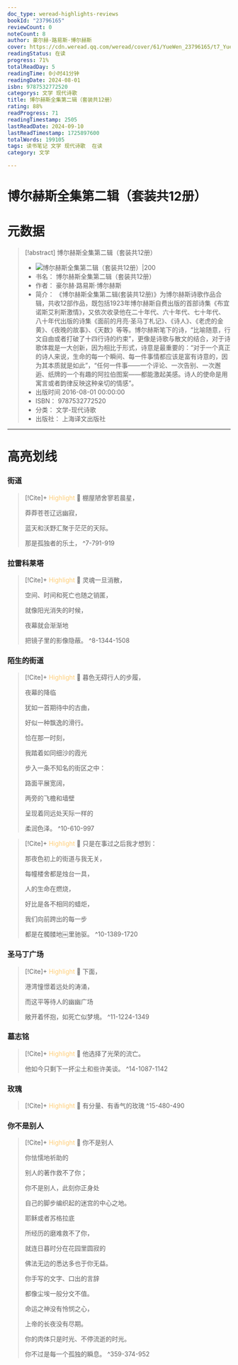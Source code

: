 ```yaml
---
doc_type: weread-highlights-reviews
bookId: "23796165"
reviewCount: 0
noteCount: 8
author: 豪尔赫·路易斯·博尔赫斯
cover: https://cdn.weread.qq.com/weread/cover/61/YueWen_23796165/t7_YueWen_23796165.jpg
readingStatus: 在读
progress: 71%
totalReadDay: 5
readingTime: 0小时41分钟
readingDate: 2024-08-01
isbn: 9787532772520
categorys: 文学 现代诗歌
title: 博尔赫斯全集第二辑（套装共12册）
rating: 88%
readProgress: 71
readingTimestamp: 2505
lastReadDate: 2024-09-10
lastReadTimestamp: 1725897600
totalWords: 199105
tags: 读书笔记 文学 现代诗歌  在读
category: 文学

---
```


# 博尔赫斯全集第二辑（套装共12册）

# 元数据
> [!abstract] 博尔赫斯全集第二辑（套装共12册）
> - ![ 博尔赫斯全集第二辑（套装共12册）|200](https://cdn.weread.qq.com/weread/cover/61/YueWen_23796165/t7_YueWen_23796165.jpg)
> - 书名： 博尔赫斯全集第二辑（套装共12册）
> - 作者： 豪尔赫·路易斯·博尔赫斯
> - 简介： 《博尔赫斯全集第二辑(套装共12册)》为博尔赫斯诗歌作品合辑，共收12部作品，既包括1923年博尔赫斯自费出版的首部诗集《布宜诺斯艾利斯激情》，又依次收录他在二十年代、六十年代、七十年代、八十年代出版的诗集《面前的月亮·圣马丁札记》、《诗人》、《老虎的金黄》、《夜晚的故事》、《天数》等等。博尔赫斯笔下的诗，“比喻随意，行文自由或者打破了十四行诗的约束”，更像是诗歌与散文的结合，对于诗歌体裁是一大创新，因为相比于形式，诗意是最重要的：“对于一个真正的诗人来说，生命的每一个瞬间、每一件事情都应该是富有诗意的，因为其本质就是如此”，“任何一件事——一个评论、一次告别、一次邂逅、纸牌的一个有趣的阿拉伯图案——都能激起美感。诗人的使命是用寓言或者韵律反映这种亲切的情感”。
> - 出版时间 2016-08-01 00:00:00
> - ISBN： 9787532772520
> - 分类： 文学-现代诗歌
> - 出版社： 上海译文出版社



---

# 高亮划线

### 街道

> [!Cite]+ <span style="color: #ffce78;">Highlight</span>
> 📌 棚屋陋舍寥若晨星，
>
>莽莽苍苍辽远幽寂，
>
>蓝天和沃野汇聚于茫茫的天际。
>
>那是孤独者的乐土，
> ^7-791-919
### 拉雷科莱塔

> [!Cite]+ <span style="color: #ffce78;">Highlight</span>
> 📌 灵魂一旦消散，
>
>空间、时间和死亡也随之销匿，
>
>就像阳光消失的时候，
>
>夜幕就会渐渐地
>
>把镜子里的影像隐蔽。
> ^8-1344-1508
### 陌生的街道

> [!Cite]+ <span style="color: #ffce78;">Highlight</span>
> 📌 暮色无碍行人的步履，
>
>夜幕的降临
>
>犹如一首期待中的古曲，
>
>好似一种飘逸的滑行。
>
>恰在那一时刻，
>
>我踏着如同细沙的霞光
>
>步入一条不知名的街区之中：
>
>路面平展宽阔，
>
>两旁的飞檐和墙壁
>
>呈现着同远处天际一样的
>
>柔润色泽。
> ^10-610-997

> [!Cite]+ <span style="color: #ffce78;">Highlight</span>
> 📌 只是在事过之后我才想到：
>
>那夜色初上的街道与我无关，
>
>每幢楼舍都是烛台一具，
>
>人的生命在燃烧，
>
>好比是各不相同的蜡炬，
>
>我们向前跨出的每一步
>
>都是在髑髅地￼里驰驱。
> ^10-1389-1720
### 圣马丁广场

> [!Cite]+ <span style="color: #ffce78;">Highlight</span>
> 📌 下面，
>
>港湾憧憬着远处的涛涌，
>
>而这平等待人的幽幽广场
>
>敞开着怀抱，如死亡似梦境。
> ^11-1224-1349
### 墓志铭

> [!Cite]+ <span style="color: #ffce78;">Highlight</span>
> 📌 他选择了光荣的流亡。
>
>他如今只剩下一抔尘土和些许美谈。
> ^14-1087-1142
### 玫瑰

> [!Cite]+ <span style="color: #ffce78;">Highlight</span>
> 📌 有分量、有香气的玫瑰
> ^15-480-490
### 你不是别人

> [!Cite]+ <span style="color: #ffce78;">Highlight</span>
> 📌 你不是别人
>
>你怯懦地祈助的
>
>别人的著作救不了你；
>
>你不是别人，此刻你正身处
>
>自己的脚步编织起的迷宫的中心之地。
>
>耶稣或者苏格拉底
>
>所经历的磨难救不了你，
>
>就连日暮时分在花园里圆寂的
>
>佛法无边的悉达多也于你无益。
>
>你手写的文字、口出的言辞
>
>都像尘埃一般分文不值。
>
>命运之神没有怜悯之心，
>
>上帝的长夜没有尽期。
>
>你的肉体只是时光、不停流逝的时光。
>
>你不过是每一个孤独的瞬息。
> ^359-374-952

